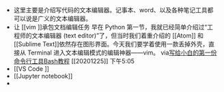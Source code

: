- 这里主要是介绍写代码的文本编辑器。记事本、word、以及各种笔记工具都可以说是广义的文本编辑器。
- 让 [[vim ]]承包文档编辑任务
早在 Python 第一节，我就已经简单介绍过“工程师的文本编辑器 (text editor)”了，但当时我们着重介绍的 [[Atom]] 和[[Sublime Text]]依然存在图形界面。今天我们要学着使用一款丢掉外壳，直接从 Terminal 进入文本编辑模式的编辑神器——vim。
via[写给小白的第一份命令行工具Bash教程](https://sinantang.github.io/a%20developer%20guide%20for%20newbies%20-%20starting%20with%20python/2018/01/27/Bash-for-beginners/)
[[20201225]] 下午5:05
- [[VS Code ]]
- [[Jupyter notebook]]
- 
